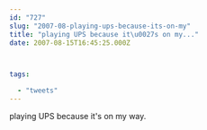 ```yaml
---
id: "727"
slug: "2007-08-playing-ups-because-its-on-my"
title: "playing UPS because it\u0027s on my..."
date: 2007-08-15T16:45:25.000Z



tags:

  - "tweets"
---
```

<div class="sqs-html-content">
  <p>playing UPS because it's on my way.</p>
</div>

